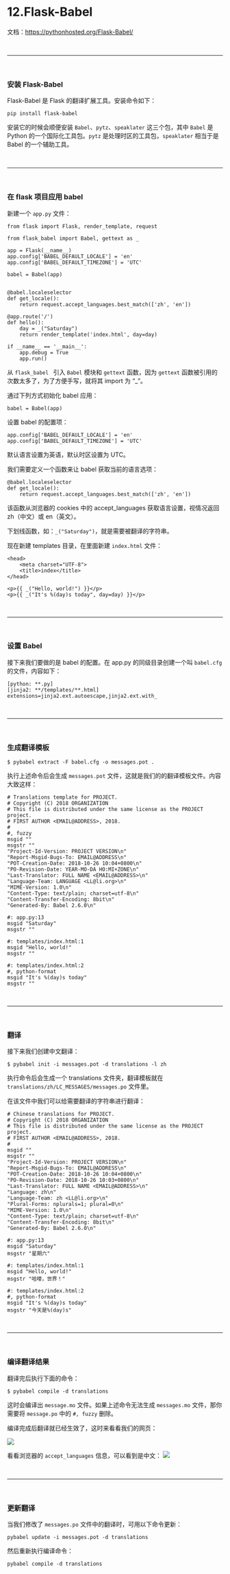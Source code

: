# 12.Flask-Babel

文档：https://pythonhosted.org/Flask-Babel/


<br>
<hr>
<br>



### 安装 Flask-Babel

Flask-Babel 是 Flask 的翻译扩展工具。安装命令如下：
```
pip install flask-babel
```

安装它的时候会顺便安装 ``Babel``、``pytz``、``speaklater`` 这三个包，其中 ``Babel`` 是 Python 的一个国际化工具包。``pytz`` 是处理时区的工具包，``speaklater`` 相当于是 Babel 的一个辅助工具。


<br>
<hr>
<br>


### 在 flask 项目应用 babel

新建一个 ``app.py`` 文件：

```
from flask import Flask, render_template, request

from flask_babel import Babel, gettext as _

app = Flask(__name__)
app.config['BABEL_DEFAULT_LOCALE'] = 'en'
app.config['BABEL_DEFAULT_TIMEZONE'] = 'UTC'

babel = Babel(app)


@babel.localeselector
def get_locale():
    return request.accept_languages.best_match(['zh', 'en'])

@app.route('/')
def hello():
    day = _("Saturday")
    return render_template('index.html', day=day)

if __name__ == '__main__':
    app.debug = True
    app.run()
```

从 ``flask_babel `` 引入 ``Babel`` 模块和 ``gettext`` 函数，因为 ``gettext`` 函数被引用的次数太多了，为了方便手写，就将其 import 为 “_”。

通过下列方式初始化 babel 应用：
```
babel = Babel(app)
```

设置 babel 的配置项：
```
app.config['BABEL_DEFAULT_LOCALE'] = 'en'
app.config['BABEL_DEFAULT_TIMEZONE'] = 'UTC'
```
默认语言设置为英语，默认时区设置为 UTC。


我们需要定义一个函数来让 babel 获取当前的语言选项：
```
@babel.localeselector
def get_locale():
    return request.accept_languages.best_match(['zh', 'en'])
```
该函数从浏览器的 cookies 中的 accept_languages 获取语言设置，视情况返回 zh（中文）或 en（英文）。

下划线函数，如：``_("Saturday")``，就是需要被翻译的字符串。

现在新建 templates 目录，在里面新建 ``index.html`` 文件：
```
<head>
    <meta charset="UTF-8">
    <title>index</title>
</head>

<p>{{ _("Hello, world!") }}</p>
<p>{{ _("It's %(day)s today", day=day) }}</p>
```


<br>
<hr>
<br>


### 设置 Babel

接下来我们要做的是 babel 的配置。在 app.py 的同级目录创建一个叫 ``babel.cfg`` 的文件，内容如下：
```
[python: **.py]
[jinja2: **/templates/**.html]
extensions=jinja2.ext.autoescape,jinja2.ext.with_
```

<br>
<hr>
<br>


### 生成翻译模板

```
$ pybabel extract -F babel.cfg -o messages.pot .
```

执行上述命令后会生成 ``messages.pot`` 文件，这就是我们的的翻译模板文件。内容大致这样：
```
# Translations template for PROJECT.
# Copyright (C) 2018 ORGANIZATION
# This file is distributed under the same license as the PROJECT project.
# FIRST AUTHOR <EMAIL@ADDRESS>, 2018.
#
#, fuzzy
msgid ""
msgstr ""
"Project-Id-Version: PROJECT VERSION\n"
"Report-Msgid-Bugs-To: EMAIL@ADDRESS\n"
"POT-Creation-Date: 2018-10-26 10:04+0800\n"
"PO-Revision-Date: YEAR-MO-DA HO:MI+ZONE\n"
"Last-Translator: FULL NAME <EMAIL@ADDRESS>\n"
"Language-Team: LANGUAGE <LL@li.org>\n"
"MIME-Version: 1.0\n"
"Content-Type: text/plain; charset=utf-8\n"
"Content-Transfer-Encoding: 8bit\n"
"Generated-By: Babel 2.6.0\n"

#: app.py:13
msgid "Saturday"
msgstr ""

#: templates/index.html:1
msgid "Hello, world!"
msgstr ""

#: templates/index.html:2
#, python-format
msgid "It's %(day)s today"
msgstr ""
``` 


<br>
<hr>
<br>


### 翻译

接下来我们创建中文翻译：
```
$ pybabel init -i messages.pot -d translations -l zh
```

执行命令后会生成一个 translations 文件夹，翻译模板就在
 ``translations/zh/LC_MESSAGES/messages.po`` 文件里。

在该文件中我们可以给需要翻译的字符串进行翻译：
```
# Chinese translations for PROJECT.
# Copyright (C) 2018 ORGANIZATION
# This file is distributed under the same license as the PROJECT project.
# FIRST AUTHOR <EMAIL@ADDRESS>, 2018.
#
msgid ""
msgstr ""
"Project-Id-Version: PROJECT VERSION\n"
"Report-Msgid-Bugs-To: EMAIL@ADDRESS\n"
"POT-Creation-Date: 2018-10-26 10:04+0800\n"
"PO-Revision-Date: 2018-10-26 10:03+0800\n"
"Last-Translator: FULL NAME <EMAIL@ADDRESS>\n"
"Language: zh\n"
"Language-Team: zh <LL@li.org>\n"
"Plural-Forms: nplurals=1; plural=0\n"
"MIME-Version: 1.0\n"
"Content-Type: text/plain; charset=utf-8\n"
"Content-Transfer-Encoding: 8bit\n"
"Generated-By: Babel 2.6.0\n"

#: app.py:13
msgid "Saturday"
msgstr "星期六"

#: templates/index.html:1
msgid "Hello, world!"
msgstr "哈喽，世界！"

#: templates/index.html:2
#, python-format
msgid "It's %(day)s today"
msgstr "今天是%(day)s"
```


<br>
<hr>
<br>


### 编译翻译结果

翻译完后执行下面的命令：
```
$ pybabel compile -d translations
```
这时会编译出 ``message.mo`` 文件。如果上述命令无法生成 ``messages.mo`` 文件，那你需要将 ``message.po`` 中的 ``#, fuzzy`` 删除。


编译完成后翻译就已经生效了，这时来看看我们的网页：

![](https://upload-images.jianshu.io/upload_images/2070024-233a1e5db5cc51e9.png?imageMogr2/auto-orient/strip%7CimageView2/2/w/1240)

看看浏览器的 ``accept_languages`` 信息，可以看到是中文：
![](https://upload-images.jianshu.io/upload_images/2070024-7687ad39ca07d14a.png?imageMogr2/auto-orient/strip%7CimageView2/2/w/1240)


<br>
<hr>
<br>


### 更新翻译

当我们修改了 ``messages.po`` 文件中的翻译时，可用以下命令更新：

```
pybabel update -i messages.pot -d translations
```

然后重新执行编译命令：
```
pybabel compile -d translations
```
